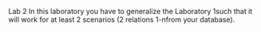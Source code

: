Lab 2
In this laboratory you have to generalize the Laboratory 1such that it will work for at least 2 scenarios (2 relations 1-nfrom your database). 

